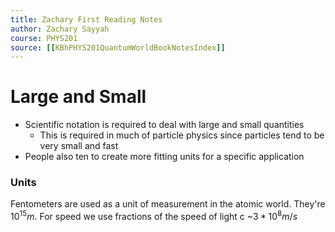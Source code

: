 ```yaml
---
title: Zachary First Reading Notes
author: Zachary Sayyah
course: PHYS201
source: [[KBhPHYS201QuantumWorldBookNotesIndex]]
---
```


# Large and Small
 - Scientific notation is required to deal with large and small quantities
	 - This is required in much of particle physics since particles tend to be very small and fast
 - People also ten to create more fitting units for a specific application

### Units
Fentometers are used as a unit of measurement in the atomic world. They're $10^{15}m$. For speed we use fractions of the speed of light c ~$3*10^{8}m/s$